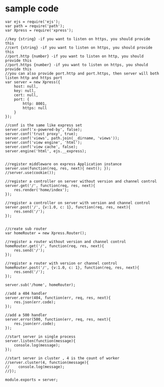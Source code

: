 # sample code

    var ejs = require('ejs');
    var path = require('path');
    var Xpress = require('xpress');
    
    //key {string} -if you want to listen on https, you should provide this
    //cert {string} -if you want to listen on https, you should provide this
    //port.http {number} -if you want to listen on http, you should provide this
    //port.https {number} -if you want to listen on https, you should provide this
    //you can also provide port.http and port.https, then server will both listen http and https port
    var server = new Xpress({
        host: null,
        key: null,
        cert: null,
        port: {
            http: 8001,
            https: null
        }
    });
    
    //conf is the same like express set
    server.conf('x-powered-by', false);
    server.conf('trust proxy', true);
    server.conf('views', path.join(__dirname, 'views'));
    server.conf('view engine', 'html');
    server.conf('view cache', false);
    server.engine('html', ejs.__express);
    
    
    //register middleware on express Application instance
    server.use(function(req, res, next){ next(); });
    //server.use(cookie());
    
    //register a controller on server without version and channel control
    server.get('/', function(req, res, next){
        res.render('home/index');
    });
    
    //register a controller on server with version and channel control
    server.post('/', {v:1.0, c: 1}, function(req, res, next){
        res.send('/');
    });
    
    
    //create sub router
    var homeRouter = new Xpress.Router();
    
    //register a router without version and channel control
    homeRouter.get('/', function(req, res, next){
        res.send('/');
    });
    
    //register a router with version or channel control
    homeRouter.post('/', {v:1.0, c: 1}, function(req, res, next){
        res.send('/');
    });
    
    server.sub('/home', homeRouter);
    
    //add a 404 handler
    server.error(404, function(err, req, res, next){
        res.json(err.code);
    });
    
    //add a 500 handler
    server.error(500, function(err, req, res, next){
        res.json(err.code);
    });
    
    //start server in single process
    server.listen(function(message){
        console.log(message);
    });
    
    //start server in cluster , 4 is the count of worker
    //server.cluster(4, function(message){
    //    console.log(message);
    //});
    
    module.exports = server;